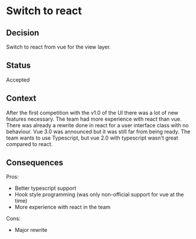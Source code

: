 # Switch to react

## Decision

Switch to react from vue for the view layer.

## Status

Accepted

## Context

<!-- What is the context of this decision? It is important to capture the full context of the decision so that the reader knows the reasons behind it. -->

After the first competition with the v1.0 of the UI there was a lot of new features necessary. The team had more experience with react than vue. There was already a rewrite done in react for a user interface class with no behaviour. Vue 3.0 was announced but it was still far from being ready. The team wants to use Typescript, but vue 2.0 with typescript wasn't great compared to react.

## Consequences

<!-- In this section, you can add what would happen if this decision is made. It is important to list all consequences, both positive and negative. -->
Pros:

- Better typescript support
- Hook style programming (was only non-official support for vue at the time)
- More experience with react in the team

Cons:

- Major rewrite

